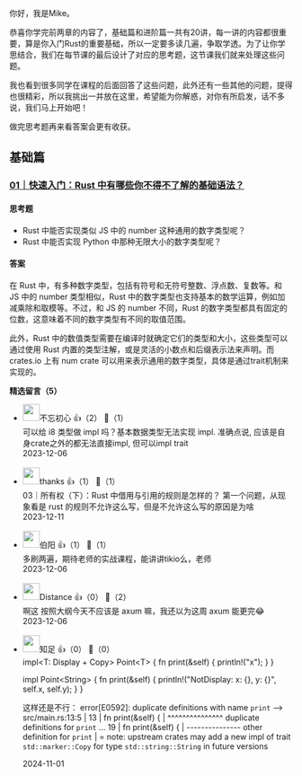 你好，我是Mike。

恭喜你学完前两章的内容了，基础篇和进阶篇一共有20讲，每一讲的内容都很重要，算是你入门Rust的重要基础，所以一定要多读几遍，争取学透。为了让你学思结合，我们在每节课的最后设计了对应的思考题，这节课我们就来处理这些问题。

我也看到很多同学在课程的后面回答了这些问题，此外还有一些其他的问题，提得也很精彩，所以我挑出一并放在这里，希望能为你解惑，对你有所启发，话不多说，我们马上开始吧！

做完思考题再来看答案会更有收获。

## **基础篇**

### [01｜快速入门：Rust 中有哪些你不得不了解的基础语法？](https://time.geekbang.org/column/article/718865?utm_campaign=geektime_search&utm_content=geektime_search&utm_medium=geektime_search&utm_source=geektime_search&utm_term=geektime_search)

#### 思考题

- Rust 中能否实现类似 JS 中的 number 这种通用的数字类型呢？
- Rust 中能否实现 Python 中那种无限大小的数字类型呢？

#### 答案

在 Rust 中，有多种数字类型，包括有符号和无符号整数、浮点数、复数等。和 JS 中的 number 类型相似，Rust 中的数字类型也支持基本的数学运算，例如加减乘除和取模等。不过，和 JS 的 number 不同，Rust 的数字类型都具有固定的位数，这意味着不同的数字类型有不同的取值范围。

此外，Rust 中的数值类型需要在编译时就确定它们的类型和大小，这些类型可以通过使用 Rust 内置的类型注解，或是灵活的小数点和后缀表示法来声明。而 crates.io 上有 num crate 可以用来表示通用的数字类型，具体是通过trait机制来实现的。
<div><strong>精选留言（5）</strong></div><ul>
<li><img src="https://static001.geekbang.org/account/avatar/00/39/07/93/710c7ee2.jpg" width="30px"><span>不忘初心</span> 👍（2） 💬（1）<div>可以给 i8 类型做 impl 吗？基本数据类型无法实现 impl. 
准确点说, 应该是自身crate之外的都无法直接impl, 但可以impl trait</div>2023-12-06</li><br/><li><img src="https://static001.geekbang.org/account/avatar/00/18/a3/dc/9df4f5a0.jpg" width="30px"><span>thanks</span> 👍（1） 💬（1）<div>03｜所有权（下）：Rust 中借用与引用的规则是怎样的？
第一个问题，从现象看是 rust 的规则不允许这么写，但是不允许这么写的原因是为啥</div>2023-12-11</li><br/><li><img src="https://static001.geekbang.org/account/avatar/00/18/5c/d7/3b92bb0d.jpg" width="30px"><span>伯阳</span> 👍（1） 💬（1）<div>多刷两遍，期待老师的实战课程，能讲讲tikio么，老师</div>2023-12-06</li><br/><li><img src="https://static001.geekbang.org/account/avatar/00/10/ef/14/83867b58.jpg" width="30px"><span>Distance</span> 👍（0） 💬（2）<div>啊这 按照大纲今天不应该是 axum 嘛，我还以为这周 axum 能更完😂</div>2023-12-06</li><br/><li><img src="https://static001.geekbang.org/account/avatar/00/3d/4c/90/00336164.jpg" width="30px"><span>知足</span> 👍（0） 💬（0）<div>impl&lt;T: Display + Copy&gt; Point&lt;T&gt; {
    fn print(&amp;self) {
        println!(&quot;x&quot;);
    }
}

impl Point&lt;String&gt; {
    fn print(&amp;self) {
        println!(&quot;NotDisplay: x: {}, y: {}&quot;, self.x, self.y);
    }
}

这样还是不行：
error[E0592]: duplicate definitions with name `print`
  --&gt; src&#47;main.rs:13:5
   |
13 |     fn print(&amp;self) {
   |     ^^^^^^^^^^^^^^^ duplicate definitions for `print`
...
19 |     fn print(&amp;self) {
   |     --------------- other definition for `print`
   |
   = note: upstream crates may add a new impl of trait `std::marker::Copy` for type `std::string::String` in future versions</div>2024-11-01</li><br/>
</ul>
